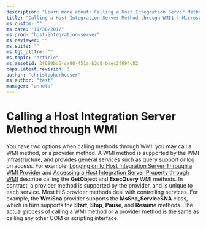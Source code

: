 ```yaml
---
description: "Learn more about: Calling a Host Integration Server Method through WMI"
title: "Calling a Host Integration Server Method through WMI1 | Microsoft Docs"
ms.custom: ""
ms.date: "11/30/2017"
ms.prod: "host-integration-server"
ms.reviewer: ""
ms.suite: ""
ms.tgt_pltfrm: ""
ms.topic: "article"
ms.assetid: 3f690bd6-ca88-451a-b3c0-baec2f094c82
caps.latest.revision: 3
author: "christopherhouser"
ms.author: "test"
manager: "anneta"
---
```

# Calling a Host Integration Server Method through WMI
You have two options when calling methods through WMI: you may call a WMI method, or a provider method. A WMI method is supported by the WMI infrastructure, and provides general services such as query support or log on access. For example, [Logging on to Host Integration Server Through a WMI Provider](../core/logging-on-to-host-integration-server-through-a-wmi-provider2.md) and [Accessing a Host Integration Server Property through WMI](../core/accessing-a-host-integration-server-property-through-wmi2.md) describe calling the **GetObject** and **ExecQuery** WMI methods. In contrast, a provider method is supported by the provider, and is unique to each service. Most HIS provider methods deal with controlling services. For example, the **WmiSna** provider supports the **MsSna_ServiceSNA** class, which in turn supports the **Start**, **Stop**, **Pause**, and **Resume** methods. The actual process of calling a WMI method or a provider method is the same as calling any other COM or scripting interface.
